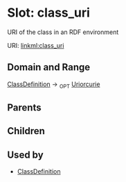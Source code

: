 
# Slot: class_uri


URI of the class in an RDF environment

URI: [linkml:class_uri](https://w3id.org/linkml/class_uri)


## Domain and Range

[ClassDefinition](ClassDefinition.md) ->  <sub>OPT</sub> [Uriorcurie](Uriorcurie.md)

## Parents


## Children


## Used by

 * [ClassDefinition](ClassDefinition.md)
